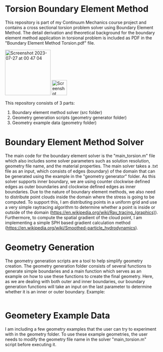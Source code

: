 # Torsion Boundary Element Method
This repository is part of my Continuum Mechanics course project and contains a cross sectional torsion problem solver using Boundary Element Method. The detail derivation and theoretical background for the boundary element method application in torsional problem is included as PDF in the "Boundary Element Method Torsion.pdf" file.

<img height="150" alt="Screenshot 2023-07-27 at 00 47 04" src="https://github.com/christopheradnel414/Torsion-BEM/assets/41734037/d84d779c-b8bf-44e5-b896-b7411ca5312e">

<img height="50" alt="Screenshot 2023-07-27 at 00 47 04" src="https://github.com/christopheradnel414/Torsion-BEM/assets/41734037/e49367cd-062e-4662-b032-fb8e6cc93999">






This repository consists of 3 parts:
1. Boundary element method solver (src folder)
2. Geometry generation scripts (geometry generator folder)
3. Geometry example data (geometry folder)

# Boundary Element Method Solver
The main code for the boundary element solver is the "main_torsion.m" file which also includes some solver parameters such as solution resolution, geometry file name, and the material properties. The main solver takes a .txt file as an input, which consists of edges (boundary) of the domain that can be generated using the example in the "geometry generator" folder. As this solver supports inner boundary, we are using counter clockwise defined edges as outer boundaries and clockwise defined edges as inner boundaries. Due to the nature of boundary element methods, we also need to distribute point clouds inside the domain where the stress is going to be computed. To support this, I am distributing points in a uniform grid and use a very simple raytracing algorithm to determine whether a point is inside or outside of the domain (https://en.wikipedia.org/wiki/Ray_tracing_(graphics)). Furthermore, to compute the spatial gradient of the cloud point, I am implementing a simple SPH based gradient calculation method (https://en.wikipedia.org/wiki/Smoothed-particle_hydrodynamics).

# Geometry Generation
The geometry generation scripts are a tool to help simplify geometry creation. The geometry generation folder consists of several functions to generate simple boundaries and a main function which serves as an example on how to use these functions to create the final geometry. Here, as we are dealing with both outer and inner boundaries, our boundary generation functions will take an input on the last parameter to determine whether it is an inner or outer boundary. Example:
```

```

# Geometery Example Data
I am including a few geometry examples that the user can try to experiment with in the geometry folder. To use these example geometries, the user needs to modify the geometry file name in the solver "main_torsion.m" script before executing it.
